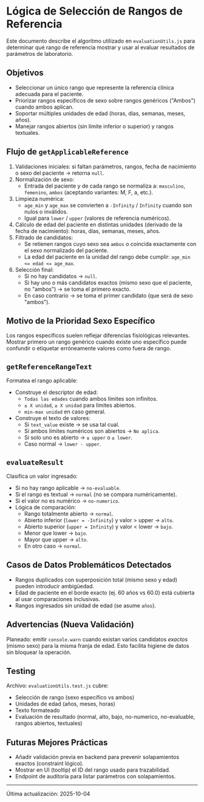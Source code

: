 # Lógica de Selección de Rangos de Referencia

Este documento describe el algoritmo utilizado en `evaluationUtils.js` para determinar qué rango de referencia mostrar y usar al evaluar resultados de parámetros de laboratorio.

## Objetivos
- Seleccionar un único rango que represente la referencia clínica adecuada para el paciente.
- Priorizar rangos específicos de sexo sobre rangos genéricos ("Ambos") cuando ambos aplican.
- Soportar múltiples unidades de edad (horas, días, semanas, meses, años).
- Manejar rangos abiertos (sin límite inferior o superior) y rangos textuales.

## Flujo de `getApplicableReference`
1. Validaciones iniciales: si faltan parámetros, rangos, fecha de nacimiento o sexo del paciente -> retorna `null`.
2. Normalización de sexo:
   - Entrada del paciente y de cada rango se normaliza a: `masculino`, `femenino`, `ambos` (aceptando variantes: M, F, a, etc.).
3. Limpieza numérica:
   - `age_min` y `age_max` se convierten a `-Infinity` / `Infinity` cuando son nulos o inválidos.
   - Igual para `lower` / `upper` (valores de referencia numéricos).
4. Cálculo de edad del paciente en distintas unidades (derivado de la fecha de nacimiento): horas, días, semanas, meses, años.
5. Filtrado de candidatos:
   - Se retienen rangos cuyo sexo sea `ambos` o coincida exactamente con el sexo normalizado del paciente.
   - La edad del paciente en la unidad del rango debe cumplir: `age_min <= edad <= age_max`.
6. Selección final:
   - Si no hay candidatos -> `null`.
   - Si hay uno o más candidatos exactos (mismo sexo que el paciente, no "ambos") -> se toma el primero exacto.
   - En caso contrario -> se toma el primer candidato (que será de sexo "ambos").

## Motivo de la Prioridad Sexo Específico
Los rangos específicos suelen reflejar diferencias fisiológicas relevantes. Mostrar primero un rango genérico cuando existe uno específico puede confundir o etiquetar erróneamente valores como fuera de rango.

## `getReferenceRangeText`
Formatea el rango aplicable:
- Construye el descriptor de edad:
  - `Todas las edades` cuando ambos límites son infinitos.
  - `≤ X unidad`, `≥ X unidad` para límites abiertos.
  - `min-max unidad` en caso general.
- Construye el texto de valores:
  - Si `text_value` existe -> se usa tal cual.
  - Si ambos límites numéricos son abiertos -> `No aplica`.
  - Si solo uno es abierto -> `≤ upper` o `≥ lower`.
  - Caso normal -> `lower - upper`.

## `evaluateResult`
Clasifica un valor ingresado:
- Si no hay rango aplicable -> `no-evaluable`.
- Si el rango es textual -> `normal` (no se compara numéricamente).
- Si el valor no es numérico -> `no-numerico`.
- Lógica de comparación:
  - Rango totalmente abierto -> `normal`.
  - Abierto inferior (`lower = -Infinity`) y valor > upper -> `alto`.
  - Abierto superior (`upper = Infinity`) y valor < lower -> `bajo`.
  - Menor que lower -> `bajo`.
  - Mayor que upper -> `alto`.
  - En otro caso -> `normal`.

## Casos de Datos Problemáticos Detectados
- Rangos duplicados con superposición total (mismo sexo y edad) pueden introducir ambigüedad.
- Edad de paciente en el borde exacto (ej. 60 años vs 60.0) está cubierta al usar comparaciones inclusivas.
- Rangos ingresados sin unidad de edad (se asume `años`).

## Advertencias (Nueva Validación)
Planeado: emitir `console.warn` cuando existan varios candidatos *exactos* (mismo sexo) para la misma franja de edad. Esto facilita higiene de datos sin bloquear la operación.

## Testing
Archivo: `evaluationUtils.test.js` cubre:
- Selección de rango (sexo específico vs ambos)
- Unidades de edad (años, meses, horas)
- Texto formateado
- Evaluación de resultado (normal, alto, bajo, no-numerico, no-evaluable, rangos abiertos, textuales)

## Futuras Mejores Prácticas
- Añadir validación previa en backend para prevenir solapamientos exactos (constraint lógico).
- Mostrar en UI (tooltip) el ID del rango usado para trazabilidad.
- Endpoint de auditoría para listar parámetros con solapamientos.

---
Última actualización: 2025-10-04
